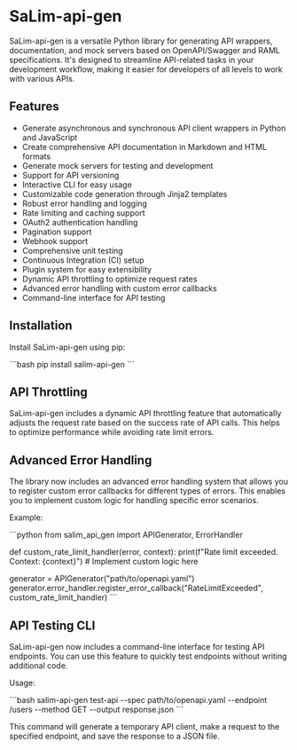 # SaLim-api-gen

SaLim-api-gen is a versatile Python library for generating API wrappers, documentation, and mock servers based on OpenAPI/Swagger and RAML specifications. It's designed to streamline API-related tasks in your development workflow, making it easier for developers of all levels to work with various APIs.

## Features

- Generate asynchronous and synchronous API client wrappers in Python and JavaScript
- Create comprehensive API documentation in Markdown and HTML formats
- Generate mock servers for testing and development
- Support for API versioning
- Interactive CLI for easy usage
- Customizable code generation through Jinja2 templates
- Robust error handling and logging
- Rate limiting and caching support
- OAuth2 authentication handling
- Pagination support
- Webhook support
- Comprehensive unit testing
- Continuous Integration (CI) setup
- Plugin system for easy extensibility
- Dynamic API throttling to optimize request rates
- Advanced error handling with custom error callbacks
- Command-line interface for API testing

## Installation

Install SaLim-api-gen using pip:

\`\`\`bash
pip install salim-api-gen
\`\`\`

## API Throttling

SaLim-api-gen includes a dynamic API throttling feature that automatically adjusts the request rate based on the success rate of API calls. This helps to optimize performance while avoiding rate limit errors.

## Advanced Error Handling

The library now includes an advanced error handling system that allows you to register custom error callbacks for different types of errors. This enables you to implement custom logic for handling specific error scenarios.

Example:

\`\`\`python
from salim_api_gen import APIGenerator, ErrorHandler

def custom_rate_limit_handler(error, context):
    print(f"Rate limit exceeded. Context: {context}")
    # Implement custom logic here

generator = APIGenerator("path/to/openapi.yaml")
generator.error_handler.register_error_callback("RateLimitExceeded", custom_rate_limit_handler)
\`\`\`

## API Testing CLI

SaLim-api-gen now includes a command-line interface for testing API endpoints. You can use this feature to quickly test endpoints without writing additional code.

Usage:

\`\`\`bash
salim-api-gen test-api --spec path/to/openapi.yaml --endpoint /users --method GET --output response.json
\`\`\`

This command will generate a temporary API client, make a request to the specified endpoint, and save the response to a JSON file.


